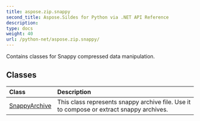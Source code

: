 ```yaml
---
title: aspose.zip.snappy
second_title: Aspose.Sildes for Python via .NET API Reference
description: 
type: docs
weight: 40
url: /python-net/aspose.zip.snappy/
---
```



Contains classes for Snappy compressed data manipulation.

## Classes
| Class | Description |
| :- | :- |
|[SnappyArchive](/zip/python-net/aspose.zip.snappy/snappyarchive/)|This class represents snappy archive file. Use it to compose or extract snappy archives.|
